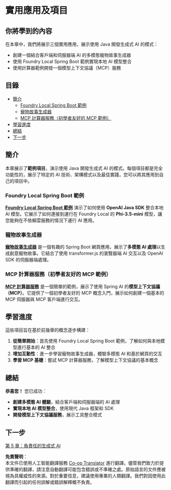 <!--
CO_OP_TRANSLATOR_METADATA:
{
  "original_hash": "df269f529a172a0197ef28460bf1da9f",
  "translation_date": "2025-07-25T10:56:46+00:00",
  "source_file": "04-PracticalSamples/README.md",
  "language_code": "hk"
}
-->
# 實用應用及項目

## 你將學到的內容
在本章中，我們將展示三個實用應用，展示使用 Java 開發生成式 AI 的模式：
- 創建一個結合客戶端和伺服器端 AI 的多模態寵物故事生成器
- 使用 Foundry Local Spring Boot 範例實現本地 AI 模型整合
- 使用計算器範例開發一個模型上下文協議（MCP）服務

## 目錄

- [簡介](../../../04-PracticalSamples)
  - [Foundry Local Spring Boot 範例](../../../04-PracticalSamples)
  - [寵物故事生成器](../../../04-PracticalSamples)
  - [MCP 計算器服務（初學者友好的 MCP 範例）](../../../04-PracticalSamples)
- [學習進度](../../../04-PracticalSamples)
- [總結](../../../04-PracticalSamples)
- [下一步](../../../04-PracticalSamples)

## 簡介

本章展示了**範例項目**，演示使用 Java 開發生成式 AI 的模式。每個項目都是完全功能性的，展示了特定的 AI 技術、架構模式以及最佳實踐，您可以將其應用到自己的項目中。

### Foundry Local Spring Boot 範例

**[Foundry Local Spring Boot 範例](foundrylocal/README.md)** 演示了如何使用 **OpenAI Java SDK** 整合本地 AI 模型。它展示了如何連接到運行在 Foundry Local 的 **Phi-3.5-mini** 模型，讓您能夠在不依賴雲服務的情況下運行 AI 應用。

### 寵物故事生成器

**[寵物故事生成器](petstory/README.md)** 是一個有趣的 Spring Boot 網頁應用，展示了**多模態 AI 處理**以生成創意寵物故事。它結合了使用 transformer.js 的瀏覽器端 AI 交互以及 OpenAI SDK 的伺服器端處理。

### MCP 計算器服務（初學者友好的 MCP 範例）

**[MCP 計算器服務](mcp/calculator/README.md)** 是一個簡單的範例，展示了使用 Spring AI 的**模型上下文協議（MCP）**。它提供了一個初學者友好的 MCP 概念入門，展示如何創建一個基本的 MCP 伺服器與 MCP 客戶端進行交互。

## 學習進度

這些項目旨在基於前幾章的概念逐步構建：

1. **從簡單開始**：首先使用 Foundry Local Spring Boot 範例，了解如何與本地模型進行基本的 AI 整合
2. **增加互動性**：進一步學習寵物故事生成器，體驗多模態 AI 和基於網頁的交互
3. **學習 MCP 基礎**：嘗試 MCP 計算器服務，了解模型上下文協議的基本概念

## 總結

**恭喜您！** 您已成功：

- **創建多模態 AI 體驗**，結合客戶端和伺服器端的 AI 處理
- **實現本地 AI 模型整合**，使用現代 Java 框架和 SDK
- **開發模型上下文協議服務**，展示工具整合模式

## 下一步

[第 5 章：負責任的生成式 AI](../05-ResponsibleGenAI/README.md)

**免責聲明**：  
本文件已使用人工智能翻譯服務 [Co-op Translator](https://github.com/Azure/co-op-translator) 進行翻譯。儘管我們致力於提供準確的翻譯，請注意自動翻譯可能包含錯誤或不準確之處。原始語言的文件應被視為具權威性的來源。對於重要信息，建議使用專業的人類翻譯。我們對因使用此翻譯而引起的任何誤解或錯誤解釋概不負責。